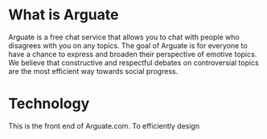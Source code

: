 # What is Arguate
Arguate is a free chat service that allows you to chat with people who disagrees with you on any topics. The goal of Arguate is for everyone to have a chance to express and broaden their perspective of emotive topics. We believe that constructive and respectful debates on controversial topics are the most efficient way towards social progress. 

# Technology
This is the front end of Arguate.com. To efficiently design
